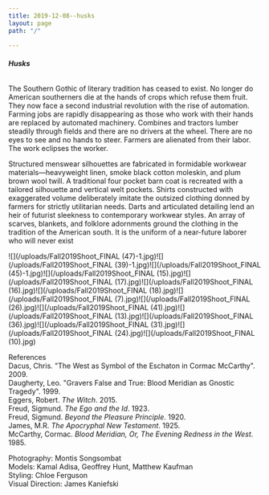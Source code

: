 ```yaml
---
title: 2019-12-08--husks
layout: page
path: "/"

---
```

###### **_Husks_**

The Southern Gothic of literary tradition has ceased to exist. No longer do American southerners die at the hands of crops which refuse them fruit. They now face a second industrial revolution with the rise of automation. Farming jobs are rapidly disappearing as those who work with their hands are replaced by automated machinery. Combines and tractors lumber steadily through fields and there are no drivers at the wheel. There are no eyes to see and no hands to steer. Farmers are alienated from their labor. The work eclipses the worker.

Structured menswear silhouettes are fabricated in formidable workwear materials—heavyweight linen, smoke black cotton moleskin, and plum brown wool twill. A traditional four pocket barn coat is recreated with a tailored silhouette and vertical welt pockets. Shirts constructed with exaggerated volume deliberately imitate the outsized clothing donned by farmers for strictly utilitarian needs. Darts and articulated detailing lend an heir of futurist sleekness to contemporary workwear styles. An array of scarves, blankets, and folklore adornments ground the clothing in the tradition of the American south. It is the uniform of a near-future laborer who will never exist

![](/uploads/Fall2019Shoot_FINAL (47)-1.jpg)![](/uploads/Fall2019Shoot_FINAL (39)-1.jpg)![](/uploads/Fall2019Shoot_FINAL (45)-1.jpg)![](/uploads/Fall2019Shoot_FINAL (15).jpg)![](/uploads/Fall2019Shoot_FINAL (17).jpg)![](/uploads/Fall2019Shoot_FINAL (16).jpg)![](/uploads/Fall2019Shoot_FINAL (18).jpg)![](/uploads/Fall2019Shoot_FINAL (7).jpg)![](/uploads/Fall2019Shoot_FINAL (26).jpg)![](/uploads/Fall2019Shoot_FINAL (41).jpg)![](/uploads/Fall2019Shoot_FINAL (13).jpg)![](/uploads/Fall2019Shoot_FINAL (36).jpg)![](/uploads/Fall2019Shoot_FINAL (31).jpg)![](/uploads/Fall2019Shoot_FINAL (24).jpg)![](/uploads/Fall2019Shoot_FINAL (10).jpg)

References  
Dacus, Chris. "The West as Symbol of the Eschaton in Cormac McCarthy". 2009.  
Daugherty, Leo. "Gravers False and True: Blood Meridian as Gnostic Tragedy". 1999.  
Eggers, Robert. _The Witch_. 2015.  
Freud, Sigmund. _The Ego and the Id_. 1923.  
Freud, Sigmund. _Beyond the Pleasure Principle_. 1920.  
James, M.R. _The Apocryphal New Testament_. 1925.  
McCarthy, Cormac. _Blood Meridian, Or, The Evening Redness in the West_. 1985.

Photography: Montis Songsombat  
Models: Kamal Adisa, Geoffrey Hunt, Matthew Kaufman  
Styling: Chloe Ferguson  
Visual Direction: James Kaniefski